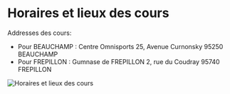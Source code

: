 # Horaires et lieux des cours

Addresses des cours: 
- Pour BEAUCHAMP : Centre Omnisports
25, Avenue Curnonsky 95250 BEAUCHAMP
- Pour FREPILLON : Gumnase de FREPILLON
2, rue du Coudray 95740 FREPILLON

![Horaires et lieux des cours](/img/ukt/schedule/schedule.png)
